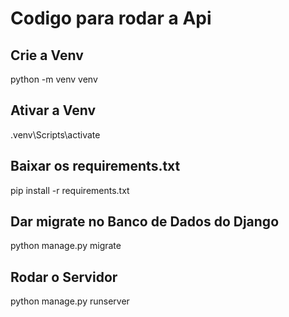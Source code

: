 # Codigo para rodar a Api

## Crie a Venv
python -m venv venv


## Ativar a Venv
.venv\Scripts\activate

## Baixar os requirements.txt
pip install -r requirements.txt

## Dar migrate no Banco de Dados do Django
python manage.py migrate

## Rodar o Servidor
python manage.py runserver
